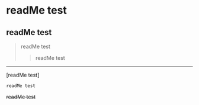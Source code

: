 # readMe test
## readMe test

>readMe test
>>readMe test

---

[readMe test]

```
readMe test
```

~~readMe test~~
